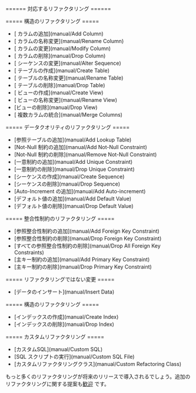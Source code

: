 ====== 対応するリファクタリング ======


===== 構造のリファクタリング =====
  * [ カラムの追加](manual/Add Column)
  * [ カラムの名称変更](manual/Rename Column)
  * [ カラムの変更](manual/Modify Column)
  * [ カラムの削除](manual/Drop Column)
  * [ シーケンスの変更](manual/Alter Sequence)
  * [ テーブルの作成](manual/Create Table)
  * [ テーブルの名称変更](manual/Rename Table)
  * [ テーブルの削除](manual/Drop Table)
  * [ ビューの作成](manual/Create View)
  * [  ビューの名称変更](manual/Rename View)
  * [ビューの削除](manual/Drop View)
  * [ 複数カラムの統合](manual/Merge Columns)





===== データクオリティのリファクタリング =====

  * [参照テーブルの追加](manual/Add Lookup Table)
  * [Not-Null 制約の追加](manual/Add Not-Null Constraint)
  * [Not-Null 制約の削除](manual/Remove Not-Null Constraint)
  * [一意制約の追加](manual/Add Unique Constraint)
  * [一意制約の削除](manual/Drop Unique Constraint)
  * [シーケンスの作成](manual/Create Sequence)
  * [シーケンスの削除](manual/Drop Sequence)
  * [Auto-Increment の追加](manual/Add Auto-increment)
  * [デフォルト値の追加](manual/Add Default Value)
  * [デフォルト値の削除](manual/Drop Default Value)



===== 整合性制約のリファクタリング =====
  * [参照整合性制約の追加](manual/Add Foreign Key Constraint)
  * [参照整合性制約の削除](manual/Drop Foreign Key Constraint)
  * [すべての参照整合性制約の削除](manual/Drop All Foreign Key Constraints)
  * [主キー制約の追加](manual/Add Primary Key Constraint)
  * [主キー制約の削除](manual/Drop Primary Key Constraint)


===== リファクタリングではない変更 =====
  * [データのインサート](manual/Insert Data)

===== 構造のリファクタリング =====
  * [インデックスの作成](manual/Create Index)
  * [インデックスの削除](manual/Drop Index)




===== カスタムリファクタリング =====
  * [カスタムSQL](manual/Custom SQL)
  * [SQL スクリプトの実行](manual/Custom SQL File)
  * [カスタムリファクタリングクラス](manual/Custom Refactoring Class)

もっと多くのリファクタリングが将来のリリースで導入されるでしょう。追加のリファクタリングに関する提案も[歓迎](community) です。
